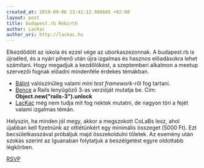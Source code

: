 ```yaml
--- 
created_at: 2010-09-06 23:41:12.988605 +02:00
layout: post
title: budapest.rb Rebirth
author: LacKac
author_uri: http://lackac.hu
---
```

Elkezdődött az iskola és ezzel vége az uborkaszezonnak. A budapest.rb is újraéled, és a nyári pihenő után újra izgalmas és hasznos előadásokra lehet számítani. Hogy megadjuk a kezdőlökést, a szeptemberi alkalmon a meetup szervezői fognak előadni mindenféle érdekes témákban.

* [Bálint](http://www.codigoergosum.com/) valószínűleg valami *mini test framework*-ről fog tartani.
* [Bence](http://bitandpixel.hu/) a Rails lenyűgöző 3-as verzióját mutatja be. Cím: **Object.new("rails-3").unlock**
* [LacKac](http://lackac.hu/) még nem tudja mit fog nektek mutatni, de nagyon töri a fejét valami izgalmas témán.

Helyszín, ha minden jól megy, akkor a megszokott CoLaBs lesz, ahol újabban kell fizetnünk az ottlétünkért egy minimális összeget (5000 Ft). Ezt becsületkasszával próbáljuk majd összekoldulni tőletek. Az esemény után szokás szerint az Iguanaban folytatjuk a beszélgetést egyre oldottabb légkörben.

[RSVP](http://www.meetup.com/budapest-rb/calendar/14630706/)
